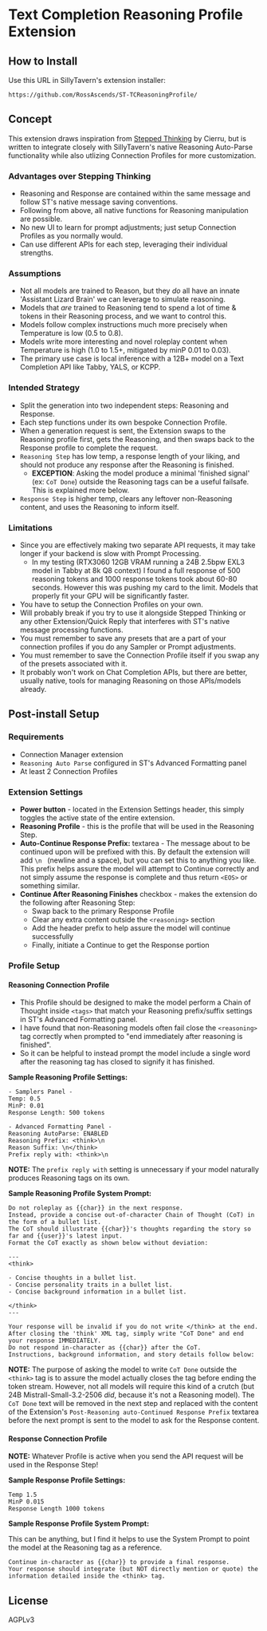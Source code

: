 # Text Completion Reasoning Profile Extension

## How to Install

Use this URL in SillyTavern's extension installer:

```plaintext
https://github.com/RossAscends/ST-TCReasoningProfile/
```

## Concept

This extension draws inspiration from [Stepped Thinking](https://github.com/cierru/st-stepped-thinking) by Cierru, but is written to integrate closely with SillyTavern's native Reasoning Auto-Parse functionality while also utlizing Connection Profiles for more customization.

### Advantages over Stepping Thinking

- Reasoning and Response are contained within the same message and follow ST's native message saving conventions.
- Following from above, all native functions for Reasoning manipulation are possible.
- No new UI to learn for prompt adjustments; just setup Connection Profiles as you normally would.
- Can use different APIs for each step, leveraging their individual strengths.

### Assumptions

- Not all models are trained to Reason, but they *do* all have an innate 'Assistant Lizard Brain' we can leverage to simulate reasoning.
- Models that *are* trained to Reasoning tend to spend a lot of time & tokens in their Reasoning process, and we want to control this.
- Models follow complex instructions much more precisely when Temperature is low (0.5 to 0.8).
- Models write more interesting and novel roleplay content when Temperature is high (1.0 to 1.5+, mitigated by minP 0.01 to 0.03).
- The primary use case is local inference with a 12B+ model on a Text Completion API like Tabby, YALS, or KCPP.

### Intended Strategy

- Split the generation into two independent steps: Reasoning and Response.
- Each step functions under its own bespoke Connection Profile.
- When a generation request is sent, the Extension swaps to the Reasoning profile first, gets the Reasoning, and then swaps back to the Response profile to complete the request.
- `Reasoning Step` has low temp, a response length of your liking, and should not produce any response after the Reasoning is finished.
  - **EXCEPTION**: Asking the model produce a minimal 'finished signal' (ex: `CoT Done`) outside the Reasoning tags can be a useful failsafe. This is explained more below.
- `Response Step` is higher temp, clears any leftover non-Reasoning content, and uses the Reasoning to inform itself.


### Limitations

- Since you are effectively making two separate API requests, it may take longer if your backend is slow with Prompt Processing.
  - In my testing (RTX3060 12GB VRAM running a 24B 2.5bpw EXL3 model in Tabby at 8k Q8 context) I found a full response of 500 reasoning tokens and 1000 response tokens took about 60-80 seconds. However this was pushing my card to the limit. Models that properly fit your GPU will be significantly faster.
- You have to setup the Connection Profiles on your own.
- Will probably break if you try to use it alongside Stepped Thinking or any other Extension/Quick Reply that interferes with ST's native message processing functions.
- You must remember to save any presets that are a part of your connection profiles if you do any Sampler or Prompt adjustments.
- You must remember to save the Connection Profile itself if you swap any of the presets associated with it.
- It probably won't work on Chat Completion APIs, but there are better, usually native, tools for managing Reasoning on those APIs/models already.

## Post-install Setup

### Requirements

- Connection Manager extension
- `Reasoning Auto Parse` configured in ST's Advanced Formatting panel
- At least 2 Connection Profiles

### Extension Settings

- **Power button** - located in the Extension Settings header, this simply toggles the active state of the entire extension.
- **Reasoning Profile** - this is the profile that will be used in the Reasoning Step.
- **Auto-Continue Response Prefix:** textarea - The message about to be continued upon will be prefixed with this. By default the extension will add `\n ` (newline and a space), but you can set this to anything you like. This prefix helps assure the model will attempt to Continue correctly and not simply assume the response is complete and thus return `<EOS>` or something similar.
- **Continue After Reasoning Finishes** checkbox - makes the extension do the following after Reasoning Step:
  - Swap back to the primary Response Profile
  - Clear any extra content outside the `<reasoning>` section
  - Add the header prefix to help assure the model will continue successfully
  - Finally, initiate a Continue to get the Response portion

### Profile Setup

#### Reasoning Connection Profile

- This Profile should be designed to make the model perform a Chain of Thought inside `<tags>` that match your Reasoning prefix/suffix settings in ST's Advanced Formatting panel. 
- I have found that non-Reasoning models often fail close the `<reasoning>` tag correctly when prompted to "end immediately after reasoning is finished".
- So it can be helpful to instead prompt the model include a single word after the reasoning tag has closed to signify it has finished.

**Sample Reasoning Profile Settings:**

```plaintext
- Samplers Panel -
Temp: 0.5
MinP: 0.01
Response Length: 500 tokens

- Advanced Formatting Panel -
Reasoning AutoParse: ENABLED
Reasoning Prefix: <think>\n
Reason Suffix: \n</think>
Prefix reply with: <think>\n
```

**NOTE:** The `prefix reply with` setting is unnecessary if your model naturally produces Reasoning tags on its own.

**Sample Reasoning Profile System Prompt:**

```plaintext
Do not roleplay as {{char}} in the next response. 
Instead, provide a concise out-of-character Chain of Thought (CoT) in the form of a bullet list.
The CoT should illustrate {{char}}'s thoughts regarding the story so far and {{user}}'s latest input. 
Format the CoT exactly as shown below without deviation:

---
<think>

- Concise thoughts in a bullet list.
- Concise personality traits in a bullet list.
- Concise background information in a bullet list.

</think>
---

Your response will be invalid if you do not write </think> at the end.
After closing the 'think' XML tag, simply write "CoT Done" and end your response IMMEDIATELY.
Do not respond in-character as {{char}} after the CoT.
Instructions, background information, and story details follow below:
```

**NOTE:** The purpose of asking the model to write `CoT Done` outside the `<think>` tag is to assure the model actually closes the tag before ending the token stream.  However, not all models will require this kind of a crutch (but 24B Mistrall-Small-3.2-2506 *did*, because it's not a Reasoning model). The `CoT Done` text will be removed in the next step and replaced with the content of the Extension's `Post-Reasoning auto-Continued Response Prefix` textarea before the next prompt is sent to the model to ask for the Response content.

#### Response Connection Profile

**NOTE:** Whatever Profile is active when you send the API request will be used in the Response Step!

**Sample Response Profile Settings:**

```plaintext
Temp 1.5
MinP 0.015
Response Length 1000 tokens
```

**Sample Response Profile System Prompt:**

This can be anything, but I find it helps to use the System Prompt to point the model at the Reasoning tag as a reference.

```plaintext
Continue in-character as {{char}} to provide a final response.
Your response should integrate (but NOT directly mention or quote) the information detailed inside the <think> tag.
```

## License

AGPLv3
